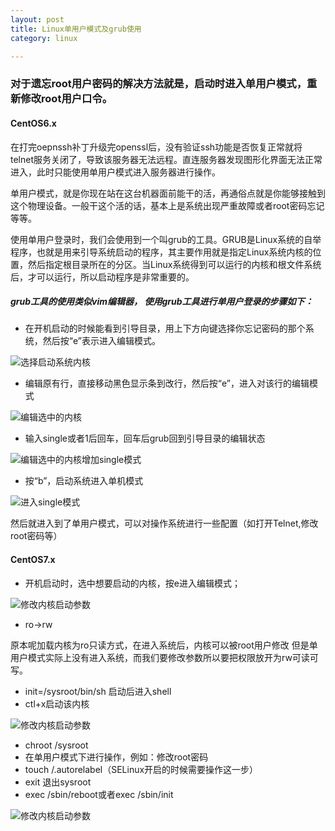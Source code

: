 ```yaml
---
layout: post
title: Linux单用户模式及grub使用
category: linux

---
```

### 对于遗忘root用户密码的解决方法就是，启动时进入单用户模式，重新修改root用户口令。

#### CentOS6.x

在打完oepnssh补丁升级完openssl后，没有验证ssh功能是否恢复正常就将telnet服务关闭了，导致该服务器无法远程。直连服务器发现图形化界面无法正常进入，此时只能使用单用户模式进入服务器进行操作。
     
单用户模式，就是你现在站在这台机器面前能干的活，再通俗点就是你能够接触到这个物理设备。一般干这个活的话，基本上是系统出现严重故障或者root密码忘记等等。
     
使用单用户登录时，我们会使用到一个叫grub的工具。GRUB是Linux系统的自举程序，也就是用来引导系统启动的程序，其主要作用就是指定Linux系统内核的位置，然后指定根目录所在的分区。当Linux系统得到可以运行的内核和根文件系统后，才可以运行，所以启动程序是非常重要的。
   
##### grub工具的使用类似vim编辑器， 使用grub工具进行单用户登录的步骤如下：

- 在开机启动的时候能看到引导目录，用上下方向键选择你忘记密码的那个系统，然后按“e”表示进入编辑模式。

![选择启动系统内核]({{site.baseurl}}/images/linux-singleuser/first.png)


- 编辑原有行，直接移动黑色显示条到改行，然后按“e”，进入对该行的编辑模式

![编辑选中的内核]({{site.baseurl}}/images/linux-singleuser/second.png)

- 输入single或者1后回车，回车后grub回到引导目录的编辑状态

![编辑选中的内核增加single模式]({{site.baseurl}}/images/linux-singleuser/third.png)

- 按“b”，启动系统进入单机模式

![进入single模式]({{site.baseurl}}/images/linux-singleuser/fourth.png)

然后就进入到了单用户模式，可以对操作系统进行一些配置（如打开Telnet,修改root密码等）

#### CentOS7.x

- 开机启动时，选中想要启动的内核，按e进入编辑模式；

![修改内核启动参数]({{site.baseurl}}/images/linux-singleuser/choosekernel.png)

- ro->rw 

原本呢加载内核为ro只读方式，在进入系统后，内核可以被root用户修改
但是单用户模式实际上没有进入系统，而我们要修改参数所以要把权限放开为rw可读可写。

- init=/sysroot/bin/sh 启动后进入shell
- ctl+x启动该内核

![修改内核启动参数]({{site.baseurl}}/images/linux-singleuser/editkernel.png)

- chroot /sysroot
- 在单用户模式下进行操作，例如：修改root密码
- touch /.autorelabel（SELinux开启的时候需要操作这一步）
- exit 退出sysroot
- exec /sbin/reboot或者exec /sbin/init

![修改内核启动参数]({{site.baseurl}}/images/linux-singleuser/singleusermode.png)

